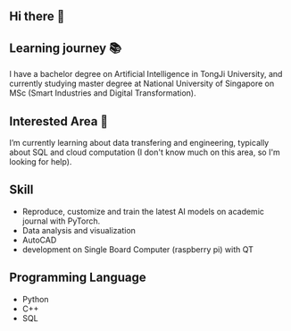 ## Hi there 👋
## Learning journey 📚
I have a bachelor degree on Artificial Intelligence in TongJi University, and currently studying master degree at National University of Singapore on MSc (Smart Industries and Digital Transformation).
## Interested Area 🌱
I’m currently learning about data transfering and engineering, typically about SQL and cloud computation (I don't know much on this area, so I'm looking for help).
## Skill
- Reproduce, customize and train the latest AI models on academic journal with PyTorch.
- Data analysis and visualization
- AutoCAD
- development on Single Board Computer (raspberry pi) with QT
## Programming Language
- Python
- C++
- SQL

<!--
**SamsonChan02/SamsonChan02** is a ✨ _special_ ✨ repository because its `README.md` (this file) appears on your GitHub profile.

Here are some ideas to get you started:

- 🔭 I’m currently working on ...
- 🌱 I’m currently learning ...
- 👯 I’m looking to collaborate on ...
- 🤔 I’m looking for help with ...
- 💬 Ask me about ...
- 📫 How to reach me: ...
- 😄 Pronouns: ...
- ⚡ Fun fact: ...
-->
